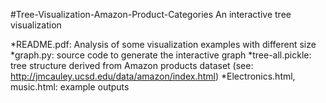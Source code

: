 #Tree-Visualization-Amazon-Product-Categories
An interactive tree visualization

*README.pdf: Analysis of some visualization examples with different size
*graph.py: source code to generate the interactive graph
*tree-all.pickle: tree structure derived from Amazon products dataset (see: http://jmcauley.ucsd.edu/data/amazon/index.html)
*Electronics.html, music.html: example outputs

